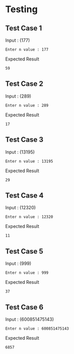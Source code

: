 # Testing
## Test Case 1
Input : (177)
```
Enter n value : 177
```
Expected Result
```
59
```

## Test Case 2
Input : (289)
```
Enter n value : 289
```
Expected Result
```
17
```

## Test Case 3
Input : (13195)
```
Enter n value : 13195
```
Expected Result
```
29
```

## Test Case 4
Input : (12320)
```
Enter n value : 12320
```
Expected Result
```
11
```

## Test Case 5
Input : (999)
```
Enter n value : 999
```
Expected Result
```
37
```

## Test Case 6
Input : (600851475143)
```
Enter n value : 600851475143
```
Expected Result
```
6857
```
